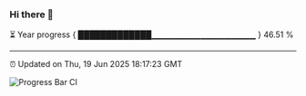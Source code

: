 ### Hi there 👋

⏳ Year progress { █████████████▁▁▁▁▁▁▁▁▁▁▁▁▁▁▁▁▁ } 46.51 %

---

⏰ Updated on Thu, 19 Jun 2025 18:17:23 GMT

![Progress Bar CI](https://github.com/code-lakshay/GitHub-Actions-Demo/workflows/Progress%20Bar%20CI/badge.svg)
